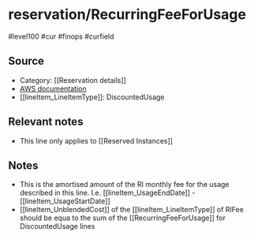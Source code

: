 #  reservation/RecurringFeeForUsage

#level100 #cur #finops #curfield

## Source
- Category: [[Reservation details]]
- [AWS documentation](https://docs.aws.amazon.com/cur/latest/userguide/reservation-columns.html#r-R)
- [[lineItem_LineItemType]]: DiscountedUsage

## Relevant notes
- This line only applies to  [[Reserved Instances]]

## Notes
- This is the amortised amount of the RI monthly fee for the usage described in this line. I.e. [[lineItem_UsageEndDate]] - [[lineItem_UsageStartDate]]
- [[lineItem_UnblendedCost]] of the [[lineItem_LineItemType]] of RIFee should be equa to the sum of the [[RecurringFeeForUsage]] for DiscountedUsage lines